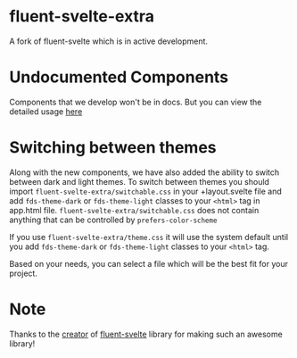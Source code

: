 # fluent-svelte-extra

A fork of fluent-svelte which is in active development.

# Undocumented Components

Components that we develop won't be in docs. But you can view the detailed usage [here](https://github.com/OpenAnime/fluent-svelte-extra/blob/main/src/routes/test/index.svelte)

# Switching between themes

Along with the new components, we have also added the ability to switch between dark and light themes. To switch between themes you should import `fluent-svelte-extra/switchable.css` in your +layout.svelte file and add `fds-theme-dark` or `fds-theme-light` classes to your `<html>` tag in app.html file. `fluent-svelte-extra/switchable.css` does not contain anything that can be controlled by `prefers-color-scheme`

If you use `fluent-svelte-extra/theme.css` it will use the system default until you add `fds-theme-dark` or `fds-theme-light` classes to your `<html>` tag.

Based on your needs, you can select a file which will be the best fit for your project.

# Note

Thanks to the [creator](https://github.com/Tropix126) of [fluent-svelte](https://github.com/tropix126/fluent-svelte) library for making such an awesome library!